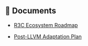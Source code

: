 ## 📘 Documents
- [R3C Ecosystem Roadmap](./ROADMAP.md)

- [Post-LLVM Adaptation Plan](./LLVM-FREE-PLAN.md)
